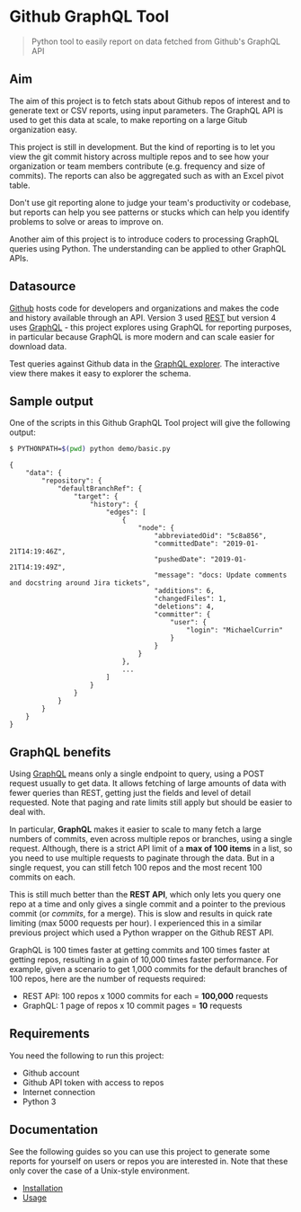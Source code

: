# Github GraphQL Tool
> Python tool to easily report on data fetched from Github's GraphQL API

## Aim

The aim of this project is to fetch stats about Github repos of interest and to generate text or CSV reports, using input parameters. The GraphQL API is used to get this data at scale, to make reporting on a large Gitub organization easy.

This project is still in development. But the kind of reporting is to let you view the git commit history across multiple repos and to see how your organization or team members contribute (e.g. frequency and size of commits). The reports can also be aggregated such as with an Excel pivot table.

Don't use git reporting alone to judge your team's productivity or codebase, but reports can help you see patterns or stucks which can help you identify problems to solve or areas to improve on.

Another aim of this project is to introduce coders to processing GraphQL queries using Python. The understanding can be applied to other GraphQL APIs.

## Datasource

[Github](https://github.com) hosts code for developers and organizations and makes the code and history available through an API. Version 3 used [REST](https://www.restapitutorial.com/) but version 4 uses [GraphQL](https://graphql.org/) - this project explores using GraphQL for reporting purposes, in particular because GraphQL is more modern and can scale easier for download data.

Test queries against Github data in the [GraphQL explorer](https://developer.github.com/v4/explorer/). The interactive view there makes it easy to explorer the schema.

## Sample output

One of the scripts in this Github GraphQL Tool project will give the following output:

```bash
$ PYTHONPATH=$(pwd) python demo/basic.py
```
```
{
    "data": {
        "repository": {
            "defaultBranchRef": {
                "target": {
                    "history": {
                        "edges": [
                            {
                                "node": {
                                    "abbreviatedOid": "5c8a856",
                                    "committedDate": "2019-01-21T14:19:46Z",
                                    "pushedDate": "2019-01-21T14:19:49Z",
                                    "message": "docs: Update comments and docstring around Jira tickets",
                                    "additions": 6,
                                    "changedFiles": 1,
                                    "deletions": 4,
                                    "committer": {
                                        "user": {
                                            "login": "MichaelCurrin"
                                        }
                                    }
                                }
                            },
                            ...
                        ]
                    }
                }
            }
        }
    }
}
```


## GraphQL benefits

Using [GraphQL](https://graphql.org/) means only a single endpoint to query, using a POST request usually to get data. It allows fetching of large amounts of data with fewer queries than REST, getting just the fields and level of detail requested. Note that paging and rate limits still apply but should be easier to deal with.

In particular, **GraphQL** makes it easier to scale to many fetch a large numbers of commits, even across multiple repos or branches, using a single request.  Although, there is a strict API limit of a **max of 100 items** in a list, so you need to use multiple requests to paginate through the data. But in a single request, you can still fetch 100 repos and the most recent 100 commits on each.

This is still much better than the **REST API**, which only lets you query one repo at a time and only gives a single commit and a pointer to the previous commit (or _commits_, for a merge). This is slow and results in quick rate limiting (max 5000 requests per hour). I experienced this in a similar previous project which used a Python wrapper on the Github REST API.

GraphQL is 100 times faster at getting commits and 100 times faster at getting repos, resulting in a gain of 10,000 times faster performance. For example, given a scenario to get 1,000 commits for the default branches of 100 repos, here are the number of requests required:

- REST API: 100 repos x 1000 commits for each = **100,000** requests
- GraphQL: 1 page of repos x 10 commit pages = **10** requests


## Requirements

You need the following to run this project:

- Github account
- Github API token with access to repos
- Internet connection
- Python 3


## Documentation

See the following guides so you can use this project to generate some reports for yourself on users or repos you are interested in. Note that these only cover the case of a Unix-style environment.

- [Installation](/docs/installation.md)
- [Usage](/docs/usage.md)
